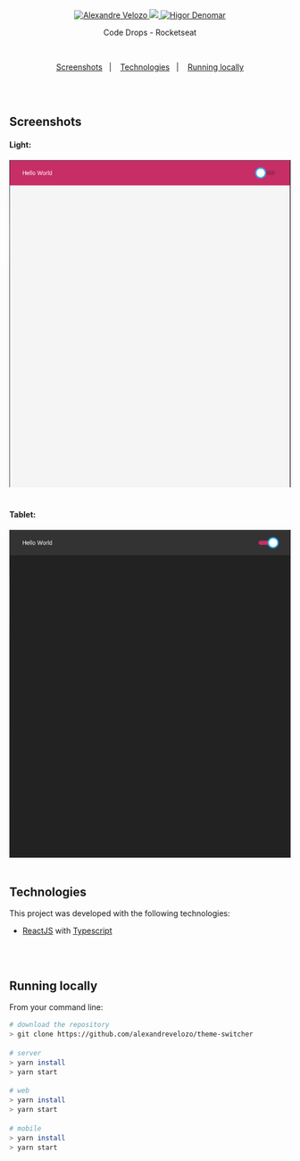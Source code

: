 <div align="center">

  <a href="https://www.linkedin.com/in/alexandre-velozo-70626019b/">
      <img alt="Alexandre Velozo" src="https://img.shields.io/badge/-alexandrevelozo-8257E5?style=flat&logo=Linkedin&logoColor=white" />
   </a>
  
  <a href="https://twitter.com/Alexand41906340">
    <img src="https://img.shields.io/badge/-%40Alexand41906340-8257E5?style=flat&logo=Twitter&logoColor=white" />
  </a>

  <a href="https://mailto:alexandrevelozo4@gmail.com">
    <img alt="Higor Denomar" src="https://img.shields.io/badge/-alexandrevelozo4%40gmail.com-8257E5?style=flat&logo=Gmail&logoColor=white" />
  </a>
  
  <br/>
  
  <p>Code Drops - Rocketseat</b></p>

</div>

<br>

<p align="center">
  <a href="#screens">Screenshots</a>&nbsp;&nbsp;&nbsp;|&nbsp;&nbsp;&nbsp;
  <a href="#techs">Technologies</a>&nbsp;&nbsp;&nbsp;|&nbsp;&nbsp;&nbsp;
  <a href="#running-locally">Running locally</a>
</p>

<br/>&nbsp;

<h2 id="screens"> Screenshots </h2>

<h4>Light:</h4>

<img src="https://github.com/alexandrevelozo/theme-switcher/blob/master/.github/light.png" alt="Theme Light" />
<br/>&nbsp;

<h4>Tablet:</h4>

<img src="https://github.com/alexandrevelozo/theme-switcher/blob/master/.github/dark.png" alt="Theme Dark" />
<br/>&nbsp;

<h2 id="techs"> Technologies </h2>

This project was developed with the following technologies:

- [ReactJS](https://reactjs.org/) with [Typescript](https://www.typescriptlang.org/)

<br/>&nbsp;

<h2 id="running-locally"> Running locally </h2>

From your command line:

```sh
# download the repository
> git clone https://github.com/alexandrevelozo/theme-switcher

# server
> yarn install
> yarn start

# web
> yarn install
> yarn start

# mobile
> yarn install
> yarn start
```
